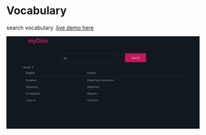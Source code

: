 # Vocabulary 
search vocabulary .[live demo here](hhtps://97mams.github.io)

![App screenshot](assets/images/screenshot.png)